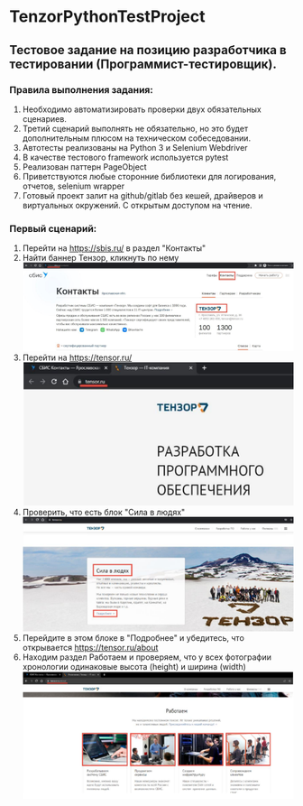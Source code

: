 # TenzorPythonTestProject

## Тестовое задание на позицию разработчика в тестировании (Программист-тестировщик).
### Правила выполнения задания:
1) Необходимо автоматизировать проверки двух обязательных сценариев.
2) Третий сценарий выполнять не обязательно, но это будет дополнительным плюсом на
техническом собеседовании.
3) Автотесты реализованы на Python 3 и Selenium Webdriver
4) В качестве тестового framework используется pytest
5) Реализован паттерн PageObject
6) Приветствуются любые сторонние библиотеки для логирования, отчетов, selenium
wrapper
7) Готовый проект залит на github/gitlab без кешей, драйверов и виртуальных
окружений. С открытым доступом на чтение.

### Первый сценарий:
1) Перейти на https://sbis.ru/ в раздел "Контакты"
2) Найти баннер Тензор, кликнуть по нему
![image alt](https://github.com/SeleznevSergei/TenzorPythonTestProject/blob/main/img/img1.png)
3) Перейти на https://tensor.ru/
![image alt](https://github.com/SeleznevSergei/TenzorPythonTestProject/blob/main/img/img2.png)
4) Проверить, что есть блок "Сила в людях"
![image alt](https://github.com/SeleznevSergei/TenzorPythonTestProject/blob/main/img/img3.png)
5) Перейдите в этом блоке в "Подробнее" и убедитесь, что открывается
https://tensor.ru/about
6) Находим раздел Работаем и проверяем, что у всех фотографии хронологии
одинаковые высота (height) и ширина (width)
![image alt](https://github.com/SeleznevSergei/TenzorPythonTestProject/blob/main/img/img4.png)
